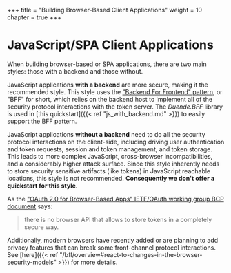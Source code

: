 +++
title = "Building Browser-Based Client Applications"
weight = 10
chapter = true
+++

# JavaScript/SPA Client Applications

When building browser-based or SPA applications, there are two main styles: those
with a backend and those without.

JavaScript applications **with a backend** are more secure, making it the
recommended style. This style uses the ["Backend For Frontend"
pattern](https://blog.duendesoftware.com/posts/20210326_bff/), or "BFF" for
short, which relies on the backend host to implement all of the security
protocol interactions with the token server. The *Duende.BFF* library is used in
[this quickstart]({{< ref "js_with_backend.md" >}}) to easily support the BFF pattern.

JavaScript applications **without a backend** need to do all the security
protocol interactions on the client-side, including driving user authentication
and token requests, session and token management, and token storage. This leads
to more complex JavaScript, cross-browser incompatibilities, and a considerably
higher attack surface. Since this style inherently needs to store security
sensitive artifacts (like tokens) in JavaScript reachable locations, this style
is not recommended. **Consequently we don't offer a quickstart for this style**.

As the ["OAuth 2.0 for Browser-Based Apps" IETF/OAuth working group BCP
document](https://datatracker.ietf.org/doc/html/draft-ietf-oauth-browser-based-apps)
says:
>there is no browser API that allows to store tokens in a completely secure way. 

Additionally, modern browsers have recently added or are planning to add privacy
features that can break some front-channel protocol interactions. See 
[here]({{< ref "/bff/overview#react-to-changes-in-the-browser-security-models" >}}) 
for more details.
